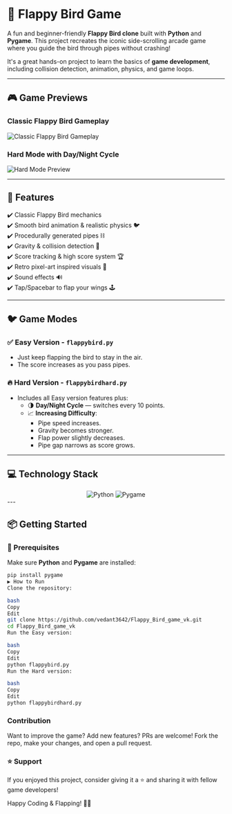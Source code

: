 # 🐤 Flappy Bird Game 

A fun and beginner-friendly **Flappy Bird clone** built with **Python** and **Pygame**. This project recreates the iconic side-scrolling arcade game where you guide the bird through pipes without crashing!

It's a great hands-on project to learn the basics of **game development**, including collision detection, animation, physics, and game loops.

---

## 🎮 Game Previews

### Classic Flappy Bird Gameplay
![Classic Flappy Bird Gameplay](images/classic_flappy.gif)

### Hard Mode with Day/Night Cycle
![Hard Mode Preview](images/hard_mode.gif)


---

## 🚀 Features

✔️ Classic Flappy Bird mechanics  
✔️ Smooth bird animation & realistic physics 🐦  
✔️ Procedurally generated pipes ⛓️  
✔️ Gravity & collision detection 🌌  
✔️ Score tracking & high score system 🏆  
✔️ Retro pixel-art inspired visuals 🎨  
✔️ Sound effects 🔊  
✔️ Tap/Spacebar to flap your wings 🕹️  

---

## 🐦 Game Modes

### ✅ **Easy Version** - `flappybird.py`
- Just keep flapping the bird to stay in the air.
- The score increases as you pass pipes.

### 🔥 **Hard Version** - `flappybirdhard.py`
- Includes all Easy version features plus:
  - 🌗 **Day/Night Cycle** — switches every 10 points.
  - 📈 **Increasing Difficulty**:
    - Pipe speed increases.
    - Gravity becomes stronger.
    - Flap power slightly decreases.
    - Pipe gap narrows as score grows.

---

## 💻 Technology Stack
<div align="center"> <img src="https://img.shields.io/badge/Python-3776AB?style=for-the-badge&logo=python&logoColor=white" alt="Python"> <img src="https://img.shields.io/badge/Pygame-FF7F00?style=for-the-badge&logo=pygame&logoColor=white" alt="Pygame"> </div>
---

## 📦 Getting Started

### 🔧 Prerequisites

Make sure **Python** and **Pygame** are installed:

```bash
pip install pygame
▶️ How to Run
Clone the repository:

bash
Copy
Edit
git clone https://github.com/vedant3642/Flappy_Bird_game_vk.git
cd Flappy_Bird_game_vk
Run the Easy version:

bash
Copy
Edit
python flappybird.py
Run the Hard version:

bash
Copy
Edit
python flappybirdhard.py

```

### Contribution
Want to improve the game? Add new features? PRs are welcome! Fork the repo, make your changes, and open a pull request.

### ⭐ Support
If you enjoyed this project, consider giving it a ⭐ and sharing it with fellow game developers!

Happy Coding & Flapping! 🎉🐤

